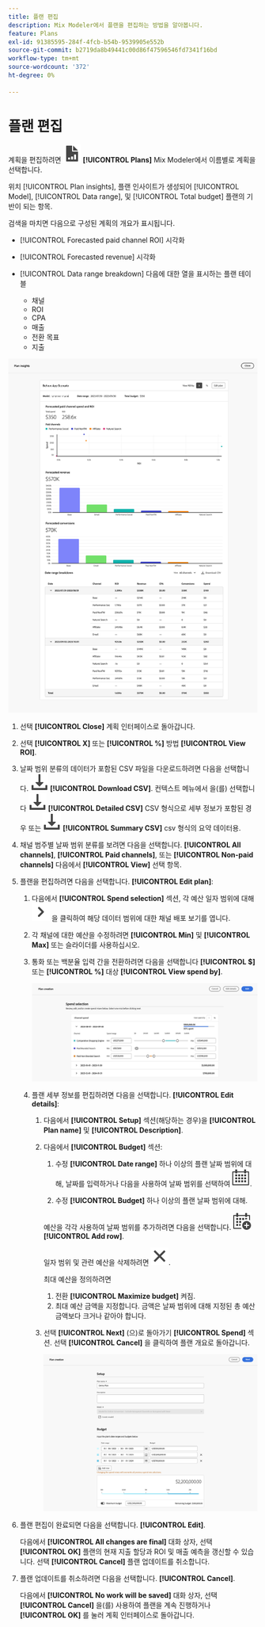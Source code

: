 ```yaml
---
title: 플랜 편집
description: Mix Modeler에서 플랜을 편집하는 방법을 알아봅니다.
feature: Plans
exl-id: 91385595-284f-4fcb-b54b-9539905e552b
source-git-commit: b2719da8b49441c00d86f47596546fd7341f16bd
workflow-type: tm+mt
source-wordcount: '372'
ht-degree: 0%

---
```


# 플랜 편집

계획을 편집하려면 ![피판](../assets/icons/FileChart.svg) **[!UICONTROL Plans]** Mix Modeler에서 이름별로 계획을 선택합니다.

위치 [!UICONTROL Plan insights], 플랜 인사이트가 생성되어 [!UICONTROL Model], [!UICONTROL Data range], 및 [!UICONTROL Total budget] 플랜의 기반이 되는 항목.

검색을 마치면 다음으로 구성된 계획의 개요가 표시됩니다.

- [!UICONTROL Forecasted paid channel ROI] 시각화
- [!UICONTROL Forecasted revenue] 시각화
- [!UICONTROL Data range breakdown] 다음에 대한 열을 표시하는 플랜 테이블

   - 채널
   - ROI
   - CPA
   - 매출
   - 전환 목표
   - 지출

![플랜 개요](../assets/overview-plan.png)

1. 선택 **[!UICONTROL Close]** 계획 인터페이스로 돌아갑니다.

1. 선택 **[!UICONTROL X]** 또는 **[!UICONTROL  %]** 방법 **[!UICONTROL View ROI]**.

1. 날짜 범위 분류의 데이터가 포함된 CSV 파일을 다운로드하려면 다음을 선택합니다. ![다운로드](../assets/icons/Download.svg) **[!UICONTROL Download CSV]**. 컨텍스트 메뉴에서 을(를) 선택합니다 ![다운로드](../assets/icons/Download.svg) **[!UICONTROL Detailed CSV]** CSV 형식으로 세부 정보가 포함된 경우 또는 ![다운로드](../assets/icons/Download.svg) **[!UICONTROL Summary CSV]** csv 형식의 요약 데이터용.

1. 채널 범주별 날짜 범위 분류를 보려면 다음을 선택합니다. **[!UICONTROL All channels]**, **[!UICONTROL Paid channels]**, 또는 **[!UICONTROL Non-paid channels]** 다음에서 **[!UICONTROL View]** 선택 항목.

1. 플랜을 편집하려면 다음을 선택합니다. **[!UICONTROL Edit plan]**:

   1. 다음에서 **[!UICONTROL Spend selection]** 섹션, 각 예산 일자 범위에 대해 ![펼침](../assets/icons/ChevronRight.svg) 을 클릭하여 해당 데이터 범위에 대한 채널 배포 보기를 엽니다.

   1. 각 채널에 대한 예산을 수정하려면 **[!UICONTROL Min]** 및 **[!UICONTROL Max]** 또는 슬라이더를 사용하십시오.

   1. 통화 또는 백분율 입력 간을 전환하려면 다음을 선택합니다 **[!UICONTROL $]** 또는 **[!UICONTROL %]** 대상 **[!UICONTROL View spend by]**.

      ![비용 선택](../assets/spend-selection.png)

   1. 플랜 세부 정보를 편집하려면 다음을 선택합니다. **[!UICONTROL Edit details]**:

      1. 다음에서 **[!UICONTROL Setup]** 섹션(해당하는 경우)을 **[!UICONTROL Plan name]** 및 **[!UICONTROL Description]**.

      1. 다음에서 **[!UICONTROL Budget]** 섹션:

         1. 수정 **[!UICONTROL Date range]** 하나 이상의 플랜 날짜 범위에 대해, 날짜를 입력하거나 다음을 사용하여 날짜 범위를 선택하여 ![캘린더](../assets/icons/Calendar.svg).

         1. 수정 **[!UICONTROL Budget]** 하나 이상의 플랜 날짜 범위에 대해.

         예산을 각각 사용하여 날짜 범위를 추가하려면 다음을 선택합니다. ![캘린더 추가](../assets/icons/CalendarAdd.svg) **[!UICONTROL Add row]**.

         일자 범위 및 관련 예산을 삭제하려면 ![닫기](../assets/icons/Close.svg).

         최대 예산을 정의하려면

         1. 전환 **[!UICONTROL Maximize budget]** 켜짐.
         1. 최대 예산 금액을 지정합니다. 금액은 날짜 범위에 대해 지정된 총 예산 금액보다 크거나 같아야 합니다.

      1. 선택 **[!UICONTROL Next]** (으)로 돌아가기 **[!UICONTROL Spend]** 섹션. 선택 **[!UICONTROL Cancel]** 을 클릭하여 플랜 개요로 돌아갑니다.

         ![플랜 세부 정보](../assets/plan-details.png)


1. 플랜 편집이 완료되면 다음을 선택합니다. **[!UICONTROL Edit]**.

   다음에서 **[!UICONTROL All changes are final]** 대화 상자, 선택 **[!UICONTROL OK]** 플랜의 현재 지출 할당과 ROI 및 매출 예측을 갱신할 수 있습니다. 선택 **[!UICONTROL Cancel]** 플랜 업데이트를 취소합니다.

1. 플랜 업데이트를 취소하려면 다음을 선택합니다. **[!UICONTROL Cancel]**.

   다음에서 **[!UICONTROL No work will be saved]** 대화 상자, 선택 **[!UICONTROL Cancel]** 을(를) 사용하여 플랜을 계속 진행하거나 **[!UICONTROL OK]** 를 눌러 계획 인터페이스로 돌아갑니다.
